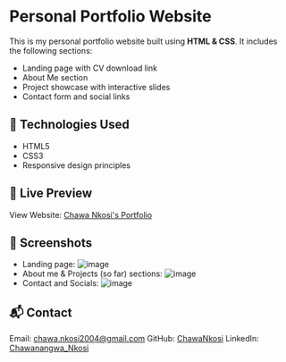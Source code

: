 # Personal Portfolio Website

This is my personal portfolio website built using **HTML & CSS**. It includes the following sections:

- Landing page with CV download link
- About Me section
- Project showcase with interactive slides
- Contact form and social links

## 🔧 Technologies Used
- HTML5
- CSS3
- Responsive design principles

## 🚀 Live Preview
View Website: [Chawa Nkosi's Portfolio](https://chawankosi.github.io/portfolio-website/)

## 📸 Screenshots
- Landing page: ![image](https://github.com/user-attachments/assets/9ab1b1a8-5c72-44ee-9b5f-dac972f8e5db)
- About me & Projects (so far) sections: ![image](https://github.com/user-attachments/assets/b48d933f-5dc4-44aa-9a68-e46f8cf63c7d)
- Contact and Socials: ![image](https://github.com/user-attachments/assets/352e6c9e-d43d-405e-869c-3905b5f8545d)

## 📬 Contact
Email: chawa.nkosi2004@gmail.com
GitHub: [ChawaNkosi](https://github.com/ChawaNkosi)
LinkedIn: [Chawanangwa_Nkosi](www.linkedin.com/in/chawanangwa-nkosi-7a216a24a)
